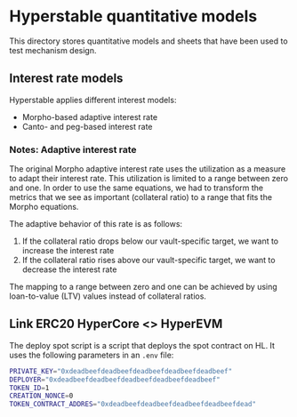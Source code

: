 # Hyperstable quantitative models

This directory stores quantitative models and sheets that have been used to test mechanism design.

## Interest rate models

Hyperstable applies different interest models:

- Morpho-based adaptive interest rate
- Canto- and peg-based interest rate

### Notes: Adaptive interest rate

The original Morpho adaptive interest rate uses the utilization as a measure to adapt their interest rate.
This utilization is limited to a range between zero and one.
In order to use the same equations, we had to transform the metrics that we see as important (collateral ratio) to a range that fits the Morpho equations.

The adaptive behavior of this rate is as follows:

1. If the collateral ratio drops below our vault-specific target, we want to increase the interest rate
2. If the collateral ratio rises above our vault-specific target, we want to decrease the interest rate

The mapping to a range between zero and one can be achieved by using loan-to-value (LTV) values instead of collateral ratios.

## Link ERC20 HyperCore <> HyperEVM

The deploy spot script is a script that deploys the spot contract on HL. It uses the following parameters in an `.env` file:

```bash
PRIVATE_KEY="0xdeadbeefdeadbeefdeadbeefdeadbeefdeadbeef"
DEPLOYER="0xdeadbeefdeadbeefdeadbeefdeadbeefdeadbeef"
TOKEN_ID=1
CREATION_NONCE=0
TOKEN_CONTRACT_ADDRES="0xdeadbeefdeadbeefdeadbeefdeadbeefdead"
```
